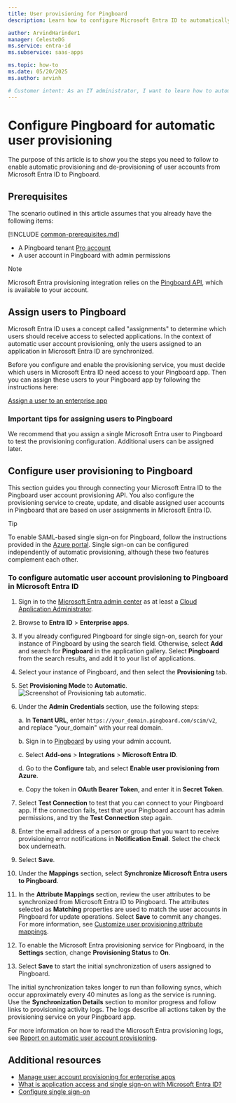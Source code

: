 ```yaml
---
title: User provisioning for Pingboard
description: Learn how to configure Microsoft Entra ID to automatically provision and de-provision user accounts to Pingboard.

author: ArvindHarinder1
manager: CelesteDG
ms.service: entra-id
ms.subservice: saas-apps

ms.topic: how-to
ms.date: 05/20/2025
ms.author: arvinh

# Customer intent: As an IT administrator, I want to learn how to automatically provision and deprovision user accounts from Microsoft Entra ID to Pingboard so that I can streamline the user management process and ensure that users have the appropriate access to Pingboard.
---
```


# Configure Pingboard for automatic user provisioning

The purpose of this article is to show you the steps you need to follow to enable automatic provisioning and de-provisioning of user accounts from Microsoft Entra ID to Pingboard.

## Prerequisites

The scenario outlined in this article assumes that you already have the following items:

[!INCLUDE [common-prerequisites.md](~/identity/saas-apps/includes/common-prerequisites.md)]
* A Pingboard tenant [Pro account](https://pingboard.com/pricing)
* A user account in Pingboard with admin permissions

> [!NOTE]
> Microsoft Entra provisioning integration relies on the [Pingboard API](https://pingboard.docs.apiary.io/#), which is available to your account.

## Assign users to Pingboard

Microsoft Entra ID uses a concept called "assignments" to determine which users should receive access to selected applications. In the context of automatic user account provisioning, only the users assigned to an application in Microsoft Entra ID are synchronized. 

Before you configure and enable the provisioning service, you must decide which users in Microsoft Entra ID need access to your Pingboard app. Then you can assign these users to your Pingboard app by following the instructions here:

[Assign a user to an enterprise app](~/identity/enterprise-apps/assign-user-or-group-access-portal.md)

### Important tips for assigning users to Pingboard

We recommend that you assign a single Microsoft Entra user to Pingboard to test the provisioning configuration. Additional users can be assigned later.

## Configure user provisioning to Pingboard 

This section guides you through connecting your Microsoft Entra ID to the Pingboard user account provisioning API. You also configure the provisioning service to create, update, and disable assigned user accounts in Pingboard that are based on user assignments in Microsoft Entra ID.

> [!TIP]
> To enable SAML-based single sign-on for Pingboard, follow the instructions provided in the [Azure portal](https://portal.azure.com). Single sign-on can be configured independently of automatic provisioning, although these two features complement each other.

<a name='to-configure-automatic-user-account-provisioning-to-pingboard-in-azure-ad'></a>

### To configure automatic user account provisioning to Pingboard in Microsoft Entra ID

1. Sign in to the [Microsoft Entra admin center](https://entra.microsoft.com) as at least a [Cloud Application Administrator](~/identity/role-based-access-control/permissions-reference.md#cloud-application-administrator).
1. Browse to **Entra ID** > **Enterprise apps**.

1. If you already configured Pingboard for single sign-on, search for your instance of Pingboard by using the search field. Otherwise, select **Add** and search for **Pingboard** in the application gallery. Select **Pingboard** from the search results, and add it to your list of applications.

1. Select your instance of Pingboard, and then select the **Provisioning** tab.

1. Set **Provisioning Mode** to **Automatic**.
	![Screenshot of Provisioning tab automatic.](common/provisioning-automatic.png)

1. Under the **Admin Credentials** section, use the following steps:

    a. In **Tenant URL**, enter `https://your_domain.pingboard.com/scim/v2`, and replace "your_domain" with your real domain.

    b. Sign in to [Pingboard](https://pingboard.com/) by using your admin account.

    c. Select **Add-ons** > **Integrations** > **Microsoft Entra ID**.

    d. Go to the **Configure** tab, and select **Enable user provisioning from Azure**.

    e. Copy the token in **OAuth Bearer Token**, and enter it in **Secret Token**.

1. Select **Test Connection** to test that you can connect to your Pingboard app. If the connection fails, test that your Pingboard account has admin permissions, and try the **Test Connection** step again.

1. Enter the email address of a person or group that you want to receive provisioning error notifications in **Notification Email**. Select the check box underneath.

1. Select **Save**.

1. Under the **Mappings** section, select **Synchronize Microsoft Entra users to Pingboard**.

1. In the **Attribute Mappings** section, review the user attributes to be synchronized from Microsoft Entra ID to Pingboard. The attributes selected as **Matching** properties are used to match the user accounts in Pingboard for update operations. Select **Save** to commit any changes. For more information, see [Customize user provisioning attribute mappings](~/identity/app-provisioning/customize-application-attributes.md).

1. To enable the Microsoft Entra provisioning service for Pingboard, in the **Settings** section, change **Provisioning Status** to **On**.

1. Select **Save** to start the initial synchronization of users assigned to Pingboard.

The initial synchronization takes longer to run than following syncs, which occur approximately every 40 minutes as long as the service is running. Use the **Synchronization Details** section to monitor progress and follow links to provisioning activity logs. The logs describe all actions taken by the provisioning service on your Pingboard app.

For more information on how to read the Microsoft Entra provisioning logs, see [Report on automatic user account provisioning](~/identity/app-provisioning/check-status-user-account-provisioning.md).

## Additional resources

* [Manage user account provisioning for enterprise apps](~/identity/app-provisioning/configure-automatic-user-provisioning-portal.md)
* [What is application access and single sign-on with Microsoft Entra ID?](~/identity/enterprise-apps/what-is-single-sign-on.md)
* [Configure single sign-on](pingboard-tutorial.md)
